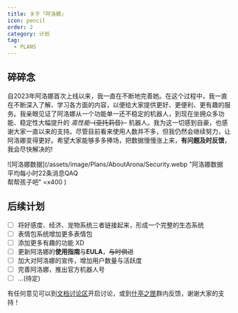 ```yaml
---
title: 关于「阿洛娜」
icon: pencil
order: 2
category: 计划
tag:
  - PLANS
---
```


## **碎碎念**

自2023年阿洛娜首次上线以来，我一直在不断地完善她。在这个过程中，我一直在不断深入了解、学习各方面的内容，以便给大家提供更好、更便利、更有趣的服务。我亲眼见证了阿洛娜从一个功能单一还不稳定的机器人，到现在坐拥众多功能、稳定性大幅提升的 *高性能*~~（亚托莉音）~~ 机器人。我为这一切感到自豪，也感谢大家一直以来的支持。尽管目前看来使用人数并不多，但我仍然会继续努力，让阿洛娜变得更好。希望大家能够多多捧场，把数据慢慢涨上来，**有问题及时反馈**，我会尽快解决的!

![阿洛娜数据](/assets/image/Plans/AboutArona/Security.webp "阿洛娜数据<br>平均每小时22条消息QAQ<br>帮帮孩子吧" =x400 )

## **后续计划**

- [ ] 将好感度、经济、宠物系统三者链接起来，形成一个完整的生态系统    
- [ ] 表情包系统增加更多表情包
- [ ] 添加更多有趣的功能 XD
- [ ] 更新阿洛娜的**使用指南**与**EULA**，~~与时俱进~~
- [ ] 加大对阿洛娜的宣传，增加用户数量与活跃度 
- [ ] 完善阿洛娜，推出官方机器人号
- [ ] ...(待定)

有任何意见可以到[文档讨论区](https://github.com/NaxidaAndHoshiran/AronaQQBotDoc/discussions)开启讨论，或到[什亭之匣](https://qm.qq.com/q/Xh6RaGrOgg)群内反馈，谢谢大家的支持！

<!-- ## **后记** -->
